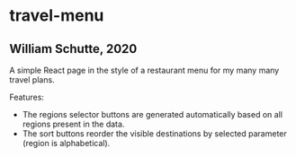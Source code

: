 # travel-menu
## William Schutte, 2020
A simple React page in the style of a restaurant menu for my many many travel plans.

Features:
* The regions selector buttons are generated automatically based on all regions present in the data.
* The sort buttons reorder the visible destinations by selected parameter (region is alphabetical).